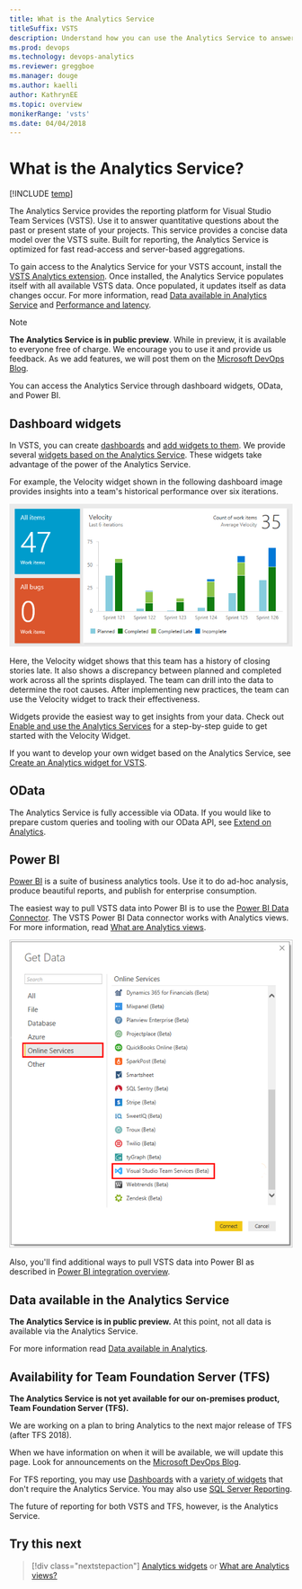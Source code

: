 ```yaml
---
title: What is the Analytics Service
titleSuffix: VSTS
description: Understand how you can use the Analytics Service to answer quantitative questions about your projects in Visual Studio Team Services
ms.prod: devops
ms.technology: devops-analytics
ms.reviewer: greggboe
ms.manager: douge
ms.author: kaelli
author: KathrynEE
ms.topic: overview
monikerRange: 'vsts'
ms.date: 04/04/2018
---
```


# What is the Analytics Service?

[!INCLUDE [temp](../../_shared/version-vsts-only.md)] 

The Analytics Service provides the reporting platform for Visual Studio Team Services (VSTS). Use it to answer quantitative questions about the past or present state of your projects. This service provides a concise data model over the VSTS suite. Built for reporting, the Analytics Service is optimized for fast read-access and server-based aggregations.

To gain access to the Analytics Service for your VSTS account, install the [VSTS Analytics extension](https://marketplace.visualstudio.com/items?itemName=ms.vss-analytics). Once installed, the Analytics Service populates itself with all available VSTS data. Once populated, it updates itself as data changes occur. For more information, read [Data available in Analytics Service](./data-available-in-analytics.md) and [Performance and latency](performance-latency.md).

> [!NOTE]
> **The Analytics Service is in public preview**. While in preview, it is available to everyone free of charge. We encourage you to use it and provide us feedback. As we add features, we will post them on the [Microsoft DevOps Blog](https://blogs.msdn.microsoft.com/devops/tag/reporting/).

You can access the Analytics Service through dashboard widgets, OData, and Power BI.

## Dashboard widgets

In VSTS, you can create [dashboards](../dashboards/dashboards.md) and [add widgets to them](../dashboards/add-widget-to-dashboard.md). We provide several [widgets based on the Analytics Service](analytics-widgets-vsts.md). These widgets take advantage of the power of the Analytics Service. 

For example, the Velocity widget shown in the following dashboard image provides insights into a team's historical performance over six iterations. 

![Analytics Service - Velocity Widget](_img/what-is-analytics/dashboard-showing-velocity.png)

Here, the Velocity widget shows that this team has a history of closing stories late. It also shows a discrepancy between planned and completed work across all the sprints displayed. The team can drill into the data to determine the root causes. After implementing new practices, the team can use the Velocity widget to track their effectiveness.

Widgets provide the easiest way to get insights from your data. Check out [Enable and use the Analytics Services](enable-analytics-velocity.md) for a step-by-step guide to get started with the Velocity Widget.

If you want to develop your own widget based on the Analytics Service, see [Create an Analytics widget for VSTS](../extend-analytics/example-analytics-widget.md).

## OData
The Analytics Service is fully accessible via OData. If you would like to prepare custom queries and tooling with our OData API, see [Extend on Analytics](../extend-analytics/index.md).

## Power BI
[Power BI](https://powerbi.microsoft.com) is a suite of business analytics tools. Use it to do ad-hoc analysis, produce beautiful reports, and publish for enterprise consumption.

The easiest way to pull VSTS data into Power BI is to use the [Power BI Data Connector](../powerbi/data-connector-connect.md). The VSTS Power BI Data connector works with Analytics views. For more information, read [What are Analytics views](./what-are-analytics-views.md).
 
![Power BI VSTS Connector (Beta)](../powerbi/_img/data-connector-get-data.png)

Also, you'll find additional ways to pull VSTS data into Power BI as described in [Power BI integration overview](../powerbi/overview.md).


## Data available in the Analytics Service

**The Analytics Service is in public preview.** At this point, not all data is available via the Analytics Service.

For more information read [Data available in Analytics](./data-available-in-analytics.md).

## Availability for Team Foundation Server (TFS)

**The Analytics Service is not yet available for our on-premises product, Team Foundation Server (TFS).** 

We are working on a plan to bring Analytics to the next major release of TFS (after TFS 2018).

When we have information on when it will be available, we will update this page. Look for announcements on the [Microsoft DevOps Blog](https://marketplace.visualstudio.com/items?itemName=ms.vss-analytics).

For TFS reporting, you may use [Dashboards](../dashboards/dashboards.md) with a [variety of widgets](../dashboards/widget-catalog.md) that don't require the Analytics Service. You may also use [SQL Server Reporting](../sql-reports/index.md). 

The future of reporting for both VSTS and TFS, however, is the Analytics Service. 

## Try this next
> [!div class="nextstepaction"]
> [Analytics widgets](analytics-widgets-vsts.md) or [What are Analytics views?](what-are-analytics-views.md) 
